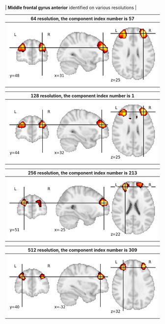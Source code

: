


| **Middle frontal gyrus anterior** identified on various resolutions |

| 64 resolution, the component index number is 57|  
|:---:|  
| ![Component 64](../64/final/57.jpg "From component 64: Middle frontal gyrus anterior") |

| 128 resolution, the component index number is 1|  
|:---:|  
| ![Component 128](../128/final/1.jpg "From component 128: Middle frontal gyrus anterior") |

| 256 resolution, the component index number is 213|  
|:---:|  
| ![Component 256](../256/final/213.jpg "From component 256: Middle frontal gyrus anterior") |

| 512 resolution, the component index number is 309|  
|:---:|  
| ![Component 512](../512/final/309.jpg "From component 512: Middle frontal gyrus anterior") |